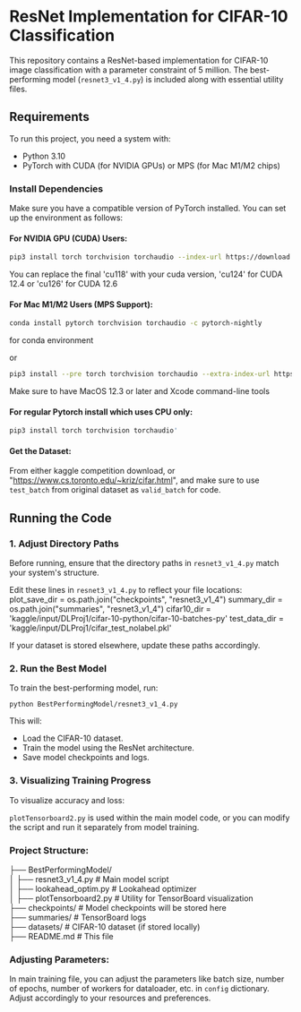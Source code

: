 # ResNet Implementation for CIFAR-10 Classification

This repository contains a ResNet-based implementation for CIFAR-10 image classification with a parameter constraint of 5 million. The best-performing model (`resnet3_v1_4.py`) is included along with essential utility files.

## Requirements

To run this project, you need a system with:
- Python 3.10
- PyTorch with CUDA (for NVIDIA GPUs) or MPS (for Mac M1/M2 chips)

### Install Dependencies
Make sure you have a compatible version of PyTorch installed. You can set up the environment as follows:

#### For NVIDIA GPU (CUDA) Users:
```bash
pip3 install torch torchvision torchaudio --index-url https://download.pytorch.org/whl/cu118
```
You can replace the final 'cu118' with your cuda version, 'cu124' for CUDA 12.4 or 'cu126' for CUDA 12.6

#### For Mac M1/M2 Users (MPS Support):
```bash
conda install pytorch torchvision torchaudio -c pytorch-nightly
```
for conda environment

or

```bash
pip3 install --pre torch torchvision torchaudio --extra-index-url https://download.pytorch.org/whl/nightly/cpu
```
Make sure to have MacOS 12.3 or later and Xcode command-line tools

#### For regular Pytorch install which uses CPU only:
```bash
pip3 install torch torchvision torchaudio' 
```
#### Get the Dataset:

From either kaggle competition download, or "https://www.cs.toronto.edu/~kriz/cifar.html", and make sure to use `test_batch` from original dataset as `valid_batch` for code. 

## Running the Code

### 1. Adjust Directory Paths
Before running, ensure that the directory paths in `resnet3_v1_4.py` match your system's structure.

Edit these lines in `resnet3_v1_4.py` to reflect your file locations:
plot_save_dir = os.path.join("checkpoints", "resnet3_v1_4") 
summary_dir = os.path.join("summaries", "resnet3_v1_4") 
cifar10_dir = 'kaggle/input/DLProj1/cifar-10-python/cifar-10-batches-py' 
test_data_dir = 'kaggle/input/DLProj1/cifar_test_nolabel.pkl'

If your dataset is stored elsewhere, update these paths accordingly.

### 2. Run the Best Model
To train the best-performing model, run:

`python BestPerformingModel/resnet3_v1_4.py`

This will:
- Load the CIFAR-10 dataset.
- Train the model using the ResNet architecture.
- Save model checkpoints and logs.

### 3. Visualizing Training Progress
To visualize accuracy and loss:

`plotTensorboard2.py` is used within the main model code, or you can modify the script and run it separately from model training.

### Project Structure:

├── BestPerformingModel/  
│   ├── resnet3_v1_4.py  # Main model script  
│   ├── lookahead_optim.py  # Lookahead optimizer  
│   ├── plotTensorboard2.py  # Utility for TensorBoard visualization  
├── checkpoints/  # Model checkpoints will be stored here  
├── summaries/  # TensorBoard logs  
├── datasets/  # CIFAR-10 dataset (if stored locally)  
├── README.md  # This file  

### Adjusting Parameters:
 In main training file, you can adjust the parameters like batch size, number of epochs, number of workers for dataloader, etc. in `config` dictionary. Adjust accordingly to your resources and preferences.
 
